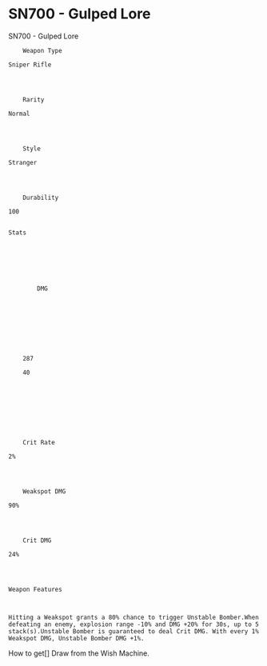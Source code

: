 # SN700 - Gulped Lore

SN700 - Gulped Lore


	
		
		
	
	



	
		Weapon Type
	
	Sniper Rifle



	
		Rarity
	
	Normal



	
		Style
	
	Stranger



	
		Durability
	
	100


	Stats

	
	
	
	
		
		
			DMG
		
			 
		
		
	
	
	
	
	
		287
	
		40
	
	
	





	
		Crit Rate
	
	2%



	
		Weakspot DMG
	
	90%



	
		Crit DMG
	
	24%




	Weapon Features


	
	Hitting a Weakspot grants a 80% chance to trigger Unstable Bomber.When defeating an enemy, explosion range -10% and DMG +20% for 30s, up to 5 stack(s).Unstable Bomber is guaranteed to deal Crit DMG. With every 1% Weakspot DMG, Unstable Bomber DMG +1%.







How to get[]
Draw from the Wish Machine.
